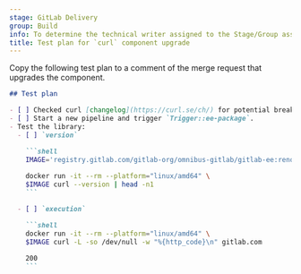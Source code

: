 ```yaml
---
stage: GitLab Delivery
group: Build
info: To determine the technical writer assigned to the Stage/Group associated with this page, see https://handbook.gitlab.com/handbook/product/ux/technical-writing/#assignments
title: Test plan for `curl` component upgrade
---
```


Copy the following test plan to a comment of the merge request that upgrades the component.

````markdown
## Test plan

- [ ] Checked curl [changelog](https://curl.se/ch/) for potential breaking changes.
- [ ] Start a new pipeline and trigger `Trigger::ee-package`.
- Test the library:
  - [ ] `version`

    ```shell
    IMAGE='registry.gitlab.com/gitlab-org/omnibus-gitlab/gitlab-ee:renovate-curl-curl-8-x'
    
    docker run -it --rm --platform="linux/amd64" \
    $IMAGE curl --version | head -n1
    ```

  - [ ] `execution`

    ```shell
    docker run -it --rm --platform="linux/amd64" \
    $IMAGE curl -L -so /dev/null -w "%{http_code}\n" gitlab.com
    
    200
    ```
````
